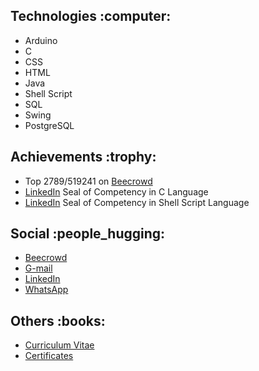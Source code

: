<div>
  <h2>Technologies :computer:</h2>

  <ul>
    <li>Arduino</li>
    <li>C</li>
    <li>CSS</li>
    <li>HTML</li>
    <li>Java</li>
    <li>Shell Script</li>
    <li>SQL</li>
    <li>Swing</li>
    <li>PostgreSQL</li>
  </ul>
</div>

<div>
  <h2>Achievements :trophy:</h2>

  <ul>
    <li>Top 2789/519241 on <a href="https://www.beecrowd.com.br/judge/pt/profile/853225">Beecrowd</a></li>
    <li><a href="https://www.linkedin.com/in/gabriel-cavalcante-225076242/">LinkedIn</a> Seal of Competency in C Language</li>
    <li><a href="https://www.linkedin.com/in/gabriel-cavalcante-225076242/">LinkedIn</a> Seal of Competency in Shell Script Language</li>
  </ul>
</div>

<div>
  <h2>Social :people_hugging:</h2>

  <ul>
    <li><a href="https://www.beecrowd.com.br/judge/pt/profile/853225">Beecrowd</a></li>
    <li><a href="mailto:gabriel.lcifba@gmail.com">G-mail</a></li>
    <li><a href="https://www.linkedin.com/in/gabriel-cavalcante-225076242">LinkedIn</a></li>
    <li><a href="http://wa.me/5574981343313">WhatsApp</a></li>
  </ul>
</div>

<div>
  <h2>Others :books:</h2>

  <ul>
    <li><a href="https://zolppy.github.io/zolppy">Curriculum Vitae</a></li>
    <li><a href="https://drive.google.com/drive/folders/1d0CI4v6SahD471GgcGoZ1BvCuf5F-Am-?usp=drive_link">Certificates</a></li>
  </ul>
</div>
